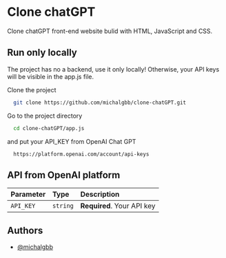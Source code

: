 
# Clone chatGPT

Clone chatGPT front-end website bulid with HTML, JavaScript and CSS.

## Run only locally

The project has no a backend, use it only locally! Otherwise, your API keys will be visible in the app.js file.

Clone the project

```bash
  git clone https://github.com/michalgbb/clone-chatGPT.git
```

Go to the project directory 

```bash
  cd clone-chatGPT/app.js
```
and put your API_KEY from OpenAI Chat GPT 

```http
  https://platform.openai.com/account/api-keys
```


## API from OpenAI platform



| Parameter | Type     | Description                |
| :-------- | :------- | :------------------------- |
| `API_KEY` | `string` | **Required**. Your API key |


## Authors

- [@michalgbb](https://github.com/michalgbb)

